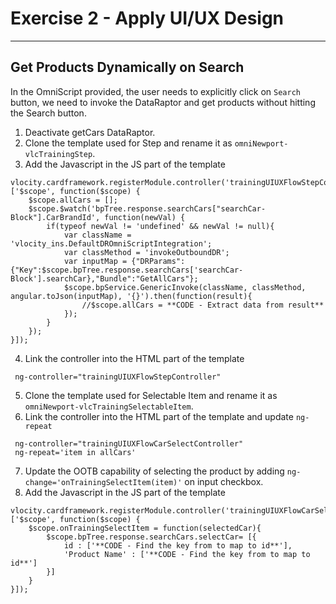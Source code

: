 # Exercise 2 - Apply UI/UX Design
--------

## Get Products Dynamically on Search
In the OmniScript provided, the user needs to explicitly click on `Search` button, we need to invoke the DataRaptor and get products without hitting the Search button.

1. Deactivate getCars DataRaptor.
2. Clone the template used for Step and rename it as `omniNewport-vlcTrainingStep`.
3. Add the Javascript in the JS part of the template
```
vlocity.cardframework.registerModule.controller('trainingUIUXFlowStepController', ['$scope', function($scope) {
    $scope.allCars = [];
    $scope.$watch('bpTree.response.searchCars["searchCar-Block"].CarBrandId', function(newVal) {
        if(typeof newVal != 'undefined' && newVal != null){
            var className = 'vlocity_ins.DefaultDROmniScriptIntegration';
            var classMethod = 'invokeOutboundDR';  
            var inputMap = {"DRParams":{"Key":$scope.bpTree.response.searchCars['searchCar-Block'].searchCar},"Bundle":"GetAllCars"};
            $scope.bpService.GenericInvoke(className, classMethod, angular.toJson(inputMap), '{}').then(function(result){
                //$scope.allCars = **CODE - Extract data from result**
            });
        }
    });
}]);
```
4. Link the controller into the HTML part of the template
```
 ng-controller="trainingUIUXFlowStepController"
```
5. Clone the template used for Selectable Item and rename it as `omniNewport-vlcTrainingSelectableItem`.
6. Link the controller into the HTML part of the template and update `ng-repeat`
```
 ng-controller="trainingUIUXFlowCarSelectController"
 ng-repeat='item in allCars'
```
7. Update the OOTB capability of selecting the product by adding `ng-change='onTrainingSelectItem(item)'` on input checkbox.
8. Add the Javascript in the JS part of the template
```
vlocity.cardframework.registerModule.controller('trainingUIUXFlowCarSelectController', ['$scope', function($scope) {
    $scope.onTrainingSelectItem = function(selectedCar){
        $scope.bpTree.response.searchCars.selectCar= [{
            id : ['**CODE - Find the key from to map to id**'],
            'Product Name' : ['**CODE - Find the key from to map to id**']
        }]
    }
}]);
```
